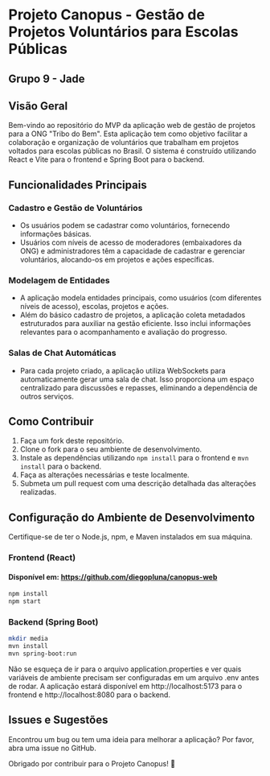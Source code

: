 # Projeto Canopus - Gestão de Projetos Voluntários para Escolas Públicas
## Grupo 9 - Jade


## Visão Geral
Bem-vindo ao repositório do MVP da aplicação web de gestão de projetos para a ONG "Tribo do Bem". Esta aplicação tem como objetivo facilitar a colaboração e organização de voluntários que trabalham em projetos voltados para escolas públicas no Brasil. O sistema é construído utilizando React e Vite para o frontend e Spring Boot para o backend.


## Funcionalidades Principais

### Cadastro e Gestão de Voluntários

- Os usuários podem se cadastrar como voluntários, fornecendo informações básicas.
- Usuários com níveis de acesso de moderadores (embaixadores da ONG) e administradores têm a capacidade de cadastrar e gerenciar voluntários, alocando-os em projetos e ações específicas.

### Modelagem de Entidades

- A aplicação modela entidades principais, como usuários (com diferentes níveis de acesso), escolas, projetos e ações.
- Além do básico cadastro de projetos, a aplicação coleta metadados estruturados para auxiliar na gestão eficiente. Isso inclui informações relevantes para o acompanhamento e avaliação do progresso.


### Salas de Chat Automáticas

- Para cada projeto criado, a aplicação utiliza WebSockets para automaticamente gerar uma sala de chat. Isso proporciona um espaço centralizado para discussões e repasses, eliminando a dependência de outros serviços.

## Como Contribuir

1. Faça um fork deste repositório.
2. Clone o fork para o seu ambiente de desenvolvimento.
3. Instale as dependências utilizando `npm install` para o frontend e `mvn install` para o backend.
4. Faça as alterações necessárias e teste localmente.
5. Submeta um pull request com uma descrição detalhada das alterações realizadas.

## Configuração do Ambiente de Desenvolvimento

Certifique-se de ter o Node.js, npm, e Maven instalados em sua máquina.

### Frontend (React)
#### Disponível em: https://github.com/diegopluna/canopus-web

```bash
npm install
npm start
```

### Backend (Spring Boot)
``` bash
mkdir media
mvn install
mvn spring-boot:run
```
Não se esqueça de ir para o arquivo application.properties e ver quais variáveis de ambiente precisam ser configuradas em um arquivo .env antes de rodar.
A aplicação estará disponível em http://localhost:5173 para o frontend e http://localhost:8080 para o backend.

## Issues e Sugestões
Encontrou um bug ou tem uma ideia para melhorar a aplicação? Por favor, abra uma issue no GitHub.

Obrigado por contribuir para o Projeto Canopus! 🚀
